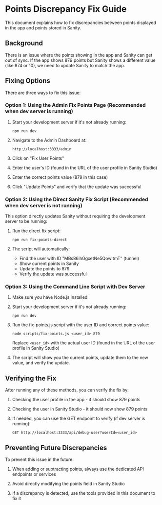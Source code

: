 # Points Discrepancy Fix Guide

This document explains how to fix discrepancies between points displayed in the app and points stored in Sanity.

## Background

There is an issue where the points showing in the app and Sanity can get out of sync. If the app shows 879 points but Sanity shows a different value (like 874 or 10), we need to update Sanity to match the app.

## Fixing Options

There are three ways to fix this issue:

### Option 1: Using the Admin Fix Points Page (Recommended when dev server is running)

1. Start your development server if it's not already running:
   ```
   npm run dev
   ```

2. Navigate to the Admin Dashboard at:
   ```
   http://localhost:3333/admin
   ```

3. Click on "Fix User Points"

4. Enter the user's ID (found in the URL of the user profile in Sanity Studio)

5. Enter the correct points value (879 in this case)

6. Click "Update Points" and verify that the update was successful

### Option 2: Using the Direct Sanity Fix Script (Recommended when dev server is not running)

This option directly updates Sanity without requiring the development server to be running:

1. Run the direct fix script:
   ```
   npm run fix-points-direct
   ```

2. The script will automatically:
   - Find the user with ID "MBs86ihGgxetNe5QowItmT" (tunnel)
   - Show current points in Sanity
   - Update the points to 879
   - Verify the update was successful

### Option 3: Using the Command Line Script with Dev Server

1. Make sure you have Node.js installed

2. Start your development server if it's not already running:
   ```
   npm run dev
   ```

3. Run the fix-points.js script with the user ID and correct points value:
   ```
   node scripts/fix-points.js <user_id> 879
   ```
   
   Replace `<user_id>` with the actual user ID (found in the URL of the user profile in Sanity Studio)

4. The script will show you the current points, update them to the new value, and verify the update.

## Verifying the Fix

After running any of these methods, you can verify the fix by:

1. Checking the user profile in the app - it should show 879 points

2. Checking the user in Sanity Studio - it should now show 879 points

3. If needed, you can use the GET endpoint to verify (if dev server is running):
   ```
   GET http://localhost:3333/api/debug-user?userId=<user_id>
   ```

## Preventing Future Discrepancies

To prevent this issue in the future:

1. When adding or subtracting points, always use the dedicated API endpoints or services

2. Avoid directly modifying the points field in Sanity Studio

3. If a discrepancy is detected, use the tools provided in this document to fix it 